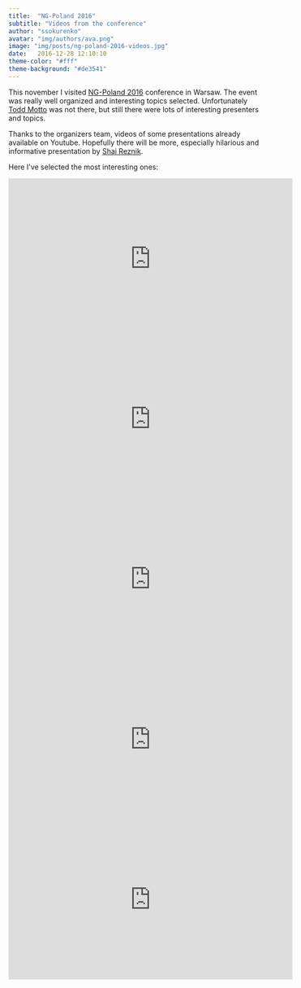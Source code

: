 ```yaml
---
title:  "NG-Poland 2016"
subtitle: "Videos from the conference"
author: "ssokurenko"
avatar: "img/authors/ava.png"
image: "img/posts/ng-poland-2016-videos.jpg"
date:   2016-12-28 12:10:10
theme-color: "#fff"
theme-background: "#de3541"
---
```


This november I visited [NG-Poland 2016](http://ng-poland.pl/) conference in Warsaw.
The event was really well organized and interesting topics selected. Unfortunately [Todd Motto](https://toddmotto.com/) was not there, but still there were lots of interesting presenters and topics.

Thanks to the organizers team, videos of some presentations already available on Youtube. Hopefully there will be more, especially hilarious and informative presentation by [Shai Reznik](https://www.hirez.io/).

Here I've selected the most interesting ones:

<iframe width="560" height="315" src="https://www.youtube.com/embed/OPBlD0YHhK8" frameborder="0" allowfullscreen></iframe>
<iframe width="560" height="315" src="https://www.youtube.com/embed/rH8D8OsPpXg" frameborder="0" allowfullscreen></iframe>
<iframe width="560" height="315" src="https://www.youtube.com/embed/gRw0EMtpxlM" frameborder="0" allowfullscreen></iframe>
<iframe width="560" height="315" src="https://www.youtube.com/embed/mPy6Cy6VVac" frameborder="0" allowfullscreen></iframe>
<iframe width="560" height="315" src="https://www.youtube.com/embed/n12qQNVsu3I" frameborder="0" allowfullscreen></iframe>
